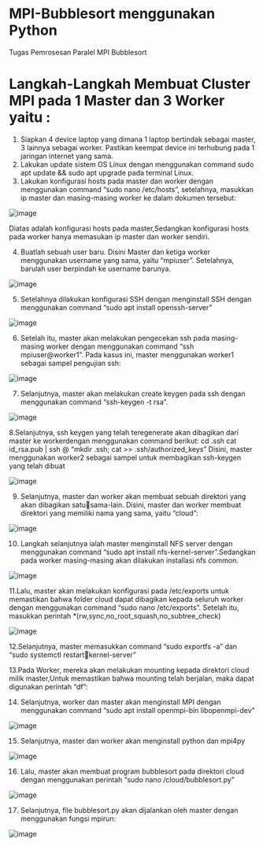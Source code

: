 # MPI-Bubblesort menggunakan Python
Tugas Pemrosesan Paralel MPI Bubblesort

# Langkah-Langkah Membuat Cluster MPI pada 1 Master dan 3 Worker yaitu :
1. Siapkan 4 device laptop yang dimana 1 laptop bertindak sebagai master, 3 lainnya sebagai worker. Pastikan keempat device ini terhubung pada 1 jaringan internet yang sama.
2. Lakukan update sistem OS Linux dengan menggunakan command sudo apt update && sudo apt upgrade pada terminal Linux.
3. Lakukan konfigurasi hosts pada master dan worker dengan menggunakan command “sudo nano /etc/hosts”, setelahnya, masukkan ip master dan masing-masing worker ke dalam dokumen tersebut:

![image](https://github.com/AlhadiAkmalNuzuli/Al-Hadi-Akmal-Nuzuli_09011282126059_PP_SK5A/assets/150991839/824b6f68-e71d-4729-a038-c1a909cc49fb)

Diatas adalah konfigurasi hosts pada master,Sedangkan konfigurasi hosts pada worker hanya  memasukan ip master dan worker sendiri.

4. Buatlah sebuah user baru. Disini Master dan ketiga worker menggunakan username yang sama, yaitu “mpiuser”. Setelahnya, barulah user berpindah ke username barunya.

![image](https://github.com/AlhadiAkmalNuzuli/Al-Hadi-Akmal-Nuzuli_09011282126059_PP_SK5A/assets/150991839/ea9d6fef-b0e8-422a-99e6-8eadd5d9eb75)

5. Setelahnya dilakukan konfigurasi SSH dengan menginstall SSH dengan menggunakan command “sudo apt install openssh-server”

![image](https://github.com/AlhadiAkmalNuzuli/Al-Hadi-Akmal-Nuzuli_09011282126059_PP_SK5A/assets/150991839/f41415de-9814-45ac-b30b-7c2e39b6fae3)

6. Setelah itu, master akan melakukan pengecekan ssh pada masing-masing worker dengan menggunakan command “ssh mpiuser@worker1”. Pada kasus ini, master menggunakan worker1 sebagai sampel pengujian ssh:

![image](https://github.com/AlhadiAkmalNuzuli/Al-Hadi-Akmal-Nuzuli_09011282126059_PP_SK5A/assets/150991839/4c88b2be-23ba-461d-b8a8-9790333cdb8b)

7. Selanjutnya, master akan melakukan create keygen pada ssh dengan menggunakan command “ssh-keygen -t rsa”.

![image](https://github.com/AlhadiAkmalNuzuli/Al-Hadi-Akmal-Nuzuli_09011282126059_PP_SK5A/assets/150991839/4f0a02d2-304b-46a5-9d65-16c20c5ddbe5)

8.Selanjutnya, ssh keygen yang telah teregenerate akan dibagikan dari master ke workerdengan menggunakan command berikut:
cd .ssh
cat id_rsa.pub | ssh <username worker>@<server worker> “mkdir .ssh; cat >> 
.ssh/authorized_keys”
Disini, master menggunakan worker2 sebagai sampel untuk membagikan ssh-keygen yang telah dibuat

![image](https://github.com/AlhadiAkmalNuzuli/Al-Hadi-Akmal-Nuzuli_09011282126059_PP_SK5A/assets/150991839/a9a03473-eb1e-48b7-a719-d19955b3e5b9)

9. Selanjutnya, master dan worker akan membuat sebuah direktori yang akan dibagikan satusama-lain. Disini, master dan worker membuat direktori yang memiliki nama yang sama, 
yaitu “cloud”:

![image](https://github.com/AlhadiAkmalNuzuli/Al-Hadi-Akmal-Nuzuli_09011282126059_PP_SK5A/assets/150991839/d83d013c-57d1-41b6-b402-2040af35da41)

10. Langkah selanjutnya ialah master menginstall NFS server dengan menggunakan command  “sudo apt install nfs-kernel-server”.Sedangkan pada worker masing-masing akan dilakukan installasi nfs common.

![image](https://github.com/AlhadiAkmalNuzuli/Al-Hadi-Akmal-Nuzuli_09011282126059_PP_SK5A/assets/150991839/6ecce75e-54fd-4637-b462-85f1fb7bbcb1)

11.Lalu, master akan melakukan konfigurasi pada /etc/exports untuk memastikan bahwa folder cloud dapat dibagikan kepada seluruh worker dengan menggunakan command “sudo 
nano /etc/exports”. Setelah itu, masukkan perintah <Alamat direktori master yang ingin dibagikan> *(rw,sync,no_root_squash,no_subtree_check)

![image](https://github.com/AlhadiAkmalNuzuli/Al-Hadi-Akmal-Nuzuli_09011282126059_PP_SK5A/assets/150991839/3e894166-9dea-420a-a50e-5b9247f9f2c0)

12.Selanjutnya, master memasukkan command “sudo exportfs -a” dan “sudo systemctl restartkernel-server”

13.Pada Worker, mereka akan melakukan mounting kepada direktori cloud milik master,Untuk memastikan bahwa mounting telah berjalan, maka dapat digunakan perintah “df”:

14. Selanjutnya, worker dan master akan menginstall MPI dengan menggunakan command “sudo apt install openmpi-bin libopenmpi-dev”

![image](https://github.com/AlhadiAkmalNuzuli/Al-Hadi-Akmal-Nuzuli_09011282126059_PP_SK5A/assets/150991839/7d0ae81f-308d-4a80-9ffe-89fdc54be5e0)

15. Selanjutnya, master dan worker akan menginstall python dan mpi4py

![image](https://github.com/AlhadiAkmalNuzuli/Al-Hadi-Akmal-Nuzuli_09011282126059_PP_SK5A/assets/150991839/c5e04f05-a24c-4995-aa02-936c478d0b93)

16. Lalu, master akan membuat program bubblesort pada direktori cloud dengan menggunakan perintah “sudo nano /cloud/bubblesort.py”

![image](https://github.com/AlhadiAkmalNuzuli/Al-Hadi-Akmal-Nuzuli_09011282126059_PP_SK5A/assets/150991839/e81a3fda-1572-48a9-b52a-5c00474b2ee7)

17. Selanjutnya, file bubblesort.py akan dijalankan oleh master dengan menggunakan fungsi mpirun:

![image](https://github.com/AlhadiAkmalNuzuli/Al-Hadi-Akmal-Nuzuli_09011282126059_PP_SK5A/assets/150991839/fe1ed80e-cf95-4b0b-bdcf-300652c989b9)



